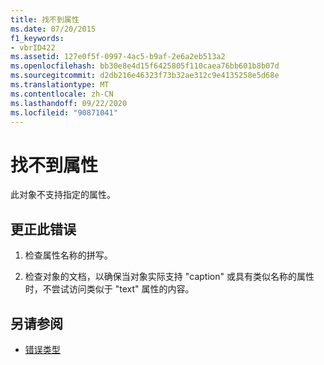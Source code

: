 ```yaml
---
title: 找不到属性
ms.date: 07/20/2015
f1_keywords:
- vbrID422
ms.assetid: 127e0f5f-0997-4ac5-b9af-2e6a2eb513a2
ms.openlocfilehash: bb30e8e4d15f6425805f110caea76bb601b8b07d
ms.sourcegitcommit: d2db216e46323f73b32ae312c9e4135258e5d68e
ms.translationtype: MT
ms.contentlocale: zh-CN
ms.lasthandoff: 09/22/2020
ms.locfileid: "90871041"
---
```

# <a name="property-not-found"></a>找不到属性

此对象不支持指定的属性。  
  
## <a name="to-correct-this-error"></a>更正此错误  
  
1. 检查属性名称的拼写。  
  
2. 检查对象的文档，以确保当对象实际支持 "caption" 或具有类似名称的属性时，不尝试访问类似于 "text" 属性的内容。  
  
## <a name="see-also"></a>另请参阅

- [错误类型](../../programming-guide/language-features/error-types.md)
